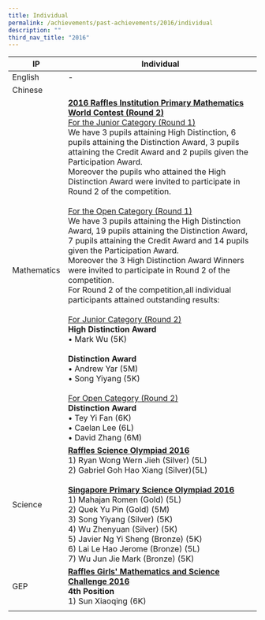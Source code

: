 ```yaml
---
title: Individual
permalink: /achievements/past-achievements/2016/individual
description: ""
third_nav_title: "2016"
---
```

| IP | Individual |
|---|---|
| English | - |
| Chinese |  |
| Mathematics | <u><strong> 2016 Raffles Institution Primary Mathematics World Contest (Round 2) </strong></u><br><u> For the Junior Category (Round 1) </u><br>We have 3 pupils attaining High Distinction, 6 pupils attaining the Distinction Award, 3 pupils attaining the Credit Award and 2 pupils given the Participation Award.<br>Moreover the pupils who attained the High Distinction Award were invited to participate in Round 2 of the competition.<br><br><u>For the Open Category (Round 1) </u><br>We have 3 pupils attaining the High Distinction Award, 19 pupils attaining the Distinction Award, 7 pupils attaining the Credit Award and 14 pupils given the Participation Award.<br>Moreover the 3 High Distinction Award Winners were invited to participate in Round 2 of the competition.<br>For Round 2 of the competition,all individual participants attained outstanding results:<br><br><u>For Junior Category (Round 2)</u><br>**High Distinction Award**<br>• Mark Wu (5K) <br><br>**Distinction Award**<br>• Andrew Yar (5M)<br>• Song Yiyang (5K) <br> <br> <u> For Open Category (Round 2) </u><br>**Distinction Award**<br>• Tey Yi Fan (6K)<br>• Caelan Lee (6L)<br>• David Zhang (6M) |
| Science | <u><strong> Raffles Science Olympiad 2016 </strong></u><br>1) Ryan Wong Wern Jieh (Silver) (5L)<br>2) Gabriel Goh Hao Xiang (Silver)(5L)<br><br> <u><strong> Singapore Primary Science Olympiad 2016<br> </strong></u> 1) Mahajan Romen (Gold) (5L) <br>2) Quek Yu Pin (Gold) (5M)<br>3) Song Yiyang (Silver) (5K)<br>4) Wu Zhenyuan (Silver) (5K)<br>5) Javier Ng Yi Sheng (Bronze) (5K)<br>6) Lai Le Hao Jerome (Bronze) (5L)<br>7) Wu Jun Jie Mark (Bronze) (5K) |
| GEP | <u><Strong> Raffles Girls' Mathematics and Science Challenge 2016 </strong></u><br>**4th Position**<br>1) Sun Xiaoqing (6K) |
| | |